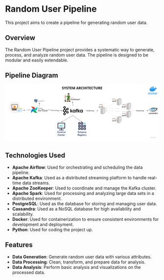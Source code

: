 # Random User Pipeline

This project aims to create a pipeline for generating random user data.

## Overview

The Random User Pipeline project provides a systematic way to generate, process, and analyze random user data. The pipeline is designed to be modular and easily extendable.

## Pipeline Diagram

![Pipeline Diagram](./pipeline.png)

## Technologies Used

- **Apache Airflow**: Used for orchestrating and scheduling the data pipeline.
- **Apache Kafka**: Used as a distributed streaming platform to handle real-time data streams.
- **Apache ZooKeeper**: Used to coordinate and manage the Kafka cluster.
- **Apache Spark**: Used for processing and analyzing large data sets in a distributed environment.
- **PostgreSQL**: Used as the database for storing and managing user data.
- **Cassandra**: Used as a NoSQL database for high availability and scalability.
- **Docker**: Used for containerization to ensure consistent environments for development and deployment.
- **Python**: Used for coding the project up.

## Features

- **Data Generation**: Generate random user data with various attributes.
- **Data Processing**: Clean, transform, and prepare data for analysis.
- **Data Analysis**: Perform basic analysis and visualizations on the processed data.

